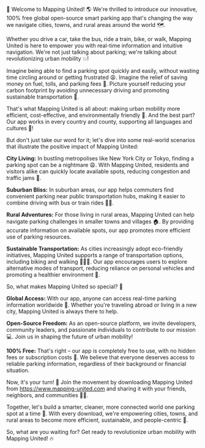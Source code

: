 🎉 Welcome to Mapping United! 🌎 We're thrilled to introduce our innovative, 100% free global open-source smart parking app that's changing the way we navigate cities, towns, and rural areas around the world 🗺️.

Whether you drive a car, take the bus, ride a train, bike, or walk, Mapping United is here to empower you with real-time information and intuitive navigation. We're not just talking about parking; we're talking about revolutionizing urban mobility 💥!

Imagine being able to find a parking spot quickly and easily, without wasting time circling around or getting frustrated 😩. Imagine the relief of saving money on fuel, tolls, and parking fees 🤑. Picture yourself reducing your carbon footprint by avoiding unnecessary driving and promoting sustainable transportation 🌟.

That's what Mapping United is all about: making urban mobility more efficient, cost-effective, and environmentally friendly 🌈. And the best part? Our app works in every country and county, supporting all languages and cultures 🎊!

But don't just take our word for it; let's dive into some real-world scenarios that illustrate the positive impact of Mapping United:

**City Living:** In bustling metropolises like New York City or Tokyo, finding a parking spot can be a nightmare 😩. With Mapping United, residents and visitors alike can quickly locate available spots, reducing congestion and traffic jams 🚗.

**Suburban Bliss:** In suburban areas, our app helps commuters find convenient parking near public transportation hubs, making it easier to combine driving with bus or train rides 🚌🚂.

**Rural Adventures:** For those living in rural areas, Mapping United can help navigate parking challenges in smaller towns and villages 🏠. By providing accurate information on available spots, our app promotes more efficient use of parking resources.

**Sustainable Transportation:** As cities increasingly adopt eco-friendly initiatives, Mapping United supports a range of transportation options, including biking and walking 👣🚶‍♀️. Our app encourages users to explore alternative modes of transport, reducing reliance on personal vehicles and promoting a healthier environment 🌿.

So, what makes Mapping United so special? 🤔

**Global Access:** With our app, anyone can access real-time parking information worldwide 🔴. Whether you're traveling abroad or living in a new city, Mapping United is always there to help.

**Open-Source Freedom:** As an open-source platform, we invite developers, community leaders, and passionate individuals to contribute to our mission 💻. Join us in shaping the future of urban mobility!

**100% Free:** That's right – our app is completely free to use, with no hidden fees or subscription costs 💸. We believe that everyone deserves access to reliable parking information, regardless of their background or financial situation.

Now, it's your turn! 🎉 Join the movement by downloading Mapping United from https://www.mapping-united.com and sharing it with your friends, neighbors, and communities 📱👫.

Together, let's build a smarter, cleaner, more connected world one parking spot at a time 🌟. With every download, we're empowering cities, towns, and rural areas to become more efficient, sustainable, and people-centric 💪.

So, what are you waiting for? Get ready to revolutionize urban mobility with Mapping United! 🔥